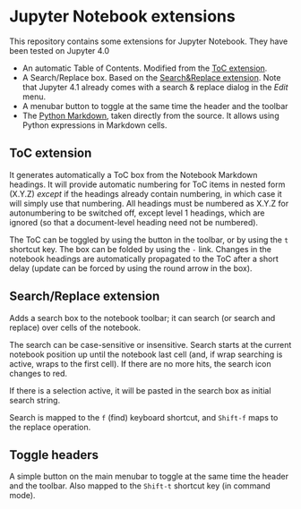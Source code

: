 # Jupyter Notebook extensions

This repository contains some extensions for Jupyter Notebook. They have been 
tested on Jupyter 4.0

 * An automatic Table of Contents. Modified from the [ToC extension](https://github.com/minrk/ipython_extensions).
 * A Search/Replace box. Based on the [Search&Replace extension](https://github.com/ipython-contrib/IPython-notebook-extensions/wiki/Search-&-Replace). Note that Jupyter 4.1 already comes with a search & replace dialog in the *Edit* menu.
 * A menubar button to toggle at the same time the header and the toolbar
 * The [Python Markdown](https://github.com/ipython-contrib/IPython-notebook-extensions/tree/master/nbextensions/usability/python-markdown), taken directly from the source. It allows using Python expressions in Markdown cells.

## ToC extension 

It generates automatically a ToC box from the Notebook Markdown headings.
It will provide automatic numbering for ToC items in nested form (X.Y.Z) 
*except* if the headings already contain numbering, in which case it will 
simply use that numbering. All headings must be numbered as X.Y.Z for 
autonumbering to be switched off, except level 1 headings, which are ignored 
(so that a document-level heading need not be numbered).

The ToC can be toggled by using the button in the toolbar, or by using the `t`
shortcut key. The box can be folded by using the `-` link. Changes in
the notebook headings are automatically propagated to the ToC after a
short delay (update can be forced by using the round arrow in the
box).


## Search/Replace extension

Adds a search box to the notebook toolbar; it can search (or search
and replace) over cells of the notebook.

The search can be case-sensitive or insensitive. Search starts at the
current notebook position up until the notebook last cell (and, if
wrap searching is active, wraps to the first cell). If there are no
more hits, the search icon changes to red.

If there is a selection active, it will be pasted in the search box as
initial search string.

Search is mapped to the `f` (find) keyboard shortcut, and `Shift-f`
maps to the replace operation.


## Toggle headers

A simple button on the main menubar to toggle at the same time the
header and the toolbar. Also mapped to the `Shift-t` shortcut key (in 
command mode).
